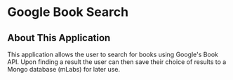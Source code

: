 # Google Book Search

## About This Application

This application allows the user to search for books using Google's Book API.  Upon finding a result the user can then save their choice of results to a Mongo database (mLabs) for later use.  

